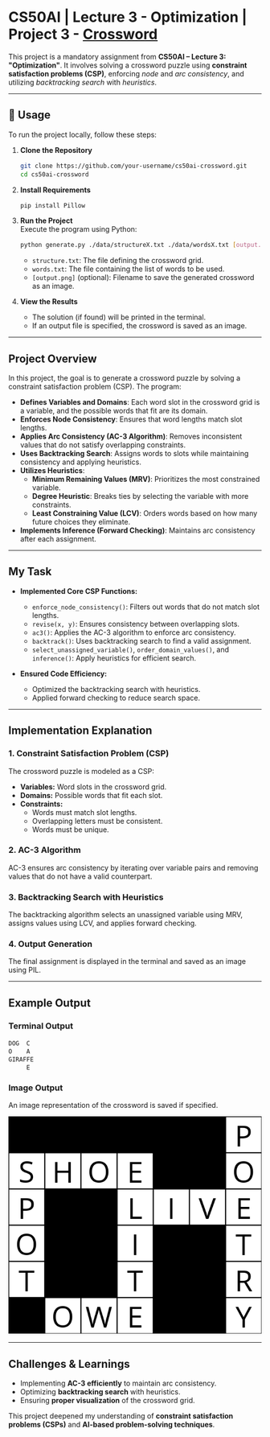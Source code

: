 # CS50AI | Lecture 3 - Optimization | Project 3 - [Crossword](https://cs50.harvard.edu/ai/2024/projects/3/crossword/)

This project is a mandatory assignment from **CS50AI – Lecture 3: "Optimization"**. It involves solving a crossword puzzle using **constraint satisfaction problems (CSP)**, enforcing *node* and *arc consistency*, and utilizing *backtracking search* with *heuristics*.

---

## 📌 Usage

To run the project locally, follow these steps:

1. **Clone the Repository**  
   ```bash
   git clone https://github.com/your-username/cs50ai-crossword.git
   cd cs50ai-crossword
   ```

2. **Install Requirements**
   ```bash
   pip install Pillow
   ```
3. **Run the Project**  
   Execute the program using Python:
   ```bash
   python generate.py ./data/structureX.txt ./data/wordsX.txt [output.png]
   ```
   - `structure.txt`: The file defining the crossword grid.
   - `words.txt`: The file containing the list of words to be used.
   - `[output.png]` (optional): Filename to save the generated crossword as an image.

3. **View the Results**  
   - The solution (if found) will be printed in the terminal.
   - If an output file is specified, the crossword is saved as an image.

---

## Project Overview

In this project, the goal is to generate a crossword puzzle by solving a constraint satisfaction problem (CSP). The program:

- **Defines Variables and Domains**: Each word slot in the crossword grid is a variable, and the possible words that fit are its domain.
- **Enforces Node Consistency**: Ensures that word lengths match slot lengths.
- **Applies Arc Consistency (AC-3 Algorithm)**: Removes inconsistent values that do not satisfy overlapping constraints.
- **Uses Backtracking Search**: Assigns words to slots while maintaining consistency and applying heuristics.
- **Utilizes Heuristics**:
  - **Minimum Remaining Values (MRV)**: Prioritizes the most constrained variable.
  - **Degree Heuristic**: Breaks ties by selecting the variable with more constraints.
  - **Least Constraining Value (LCV)**: Orders words based on how many future choices they eliminate.
- **Implements Inference (Forward Checking)**: Maintains arc consistency after each assignment.

---

## My Task

- **Implemented Core CSP Functions:**
  - `enforce_node_consistency()`: Filters out words that do not match slot lengths.
  - `revise(x, y)`: Ensures consistency between overlapping slots.
  - `ac3()`: Applies the AC-3 algorithm to enforce arc consistency.
  - `backtrack()`: Uses backtracking search to find a valid assignment.
  - `select_unassigned_variable()`, `order_domain_values()`, and `inference()`: Apply heuristics for efficient search.

- **Ensured Code Efficiency:**
  - Optimized the backtracking search with heuristics.
  - Applied forward checking to reduce search space.

---

## Implementation Explanation

### 1. Constraint Satisfaction Problem (CSP)
The crossword puzzle is modeled as a CSP:
- **Variables:** Word slots in the crossword grid.
- **Domains:** Possible words that fit each slot.
- **Constraints:**
  - Words must match slot lengths.
  - Overlapping letters must be consistent.
  - Words must be unique.

### 2. AC-3 Algorithm
AC-3 ensures arc consistency by iterating over variable pairs and removing values that do not have a valid counterpart.

### 3. Backtracking Search with Heuristics
The backtracking algorithm selects an unassigned variable using MRV, assigns values using LCV, and applies forward checking.

### 4. Output Generation
The final assignment is displayed in the terminal and saved as an image using PIL.

---

## Example Output
### Terminal Output
```
DOG  C 
O    A 
GIRAFFE
     E
```
### Image Output
An image representation of the crossword is saved if specified.

![Crossword Example](./data/example.png)

---

## Challenges & Learnings
- Implementing **AC-3 efficiently** to maintain arc consistency.
- Optimizing **backtracking search** with heuristics.
- Ensuring **proper visualization** of the crossword grid.

This project deepened my understanding of **constraint satisfaction problems (CSPs)** and **AI-based problem-solving techniques**.

